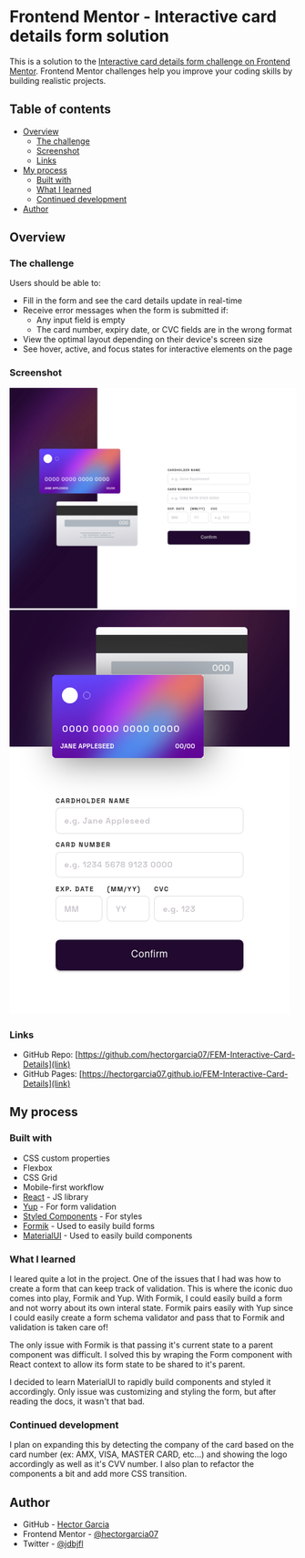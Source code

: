 # Frontend Mentor - Interactive card details form solution

This is a solution to the [Interactive card details form challenge on Frontend Mentor](https://www.frontendmentor.io/challenges/interactive-card-details-form-XpS8cKZDWw). Frontend Mentor challenges help you improve your coding skills by building realistic projects. 

## Table of contents

- [Overview](#overview)
  - [The challenge](#the-challenge)
  - [Screenshot](#screenshot)
  - [Links](#links)
- [My process](#my-process)
  - [Built with](#built-with)
  - [What I learned](#what-i-learned)
  - [Continued development](#continued-development)
- [Author](#author)

## Overview

### The challenge

Users should be able to:

- Fill in the form and see the card details update in real-time
- Receive error messages when the form is submitted if:
  - Any input field is empty
  - The card number, expiry date, or CVC fields are in the wrong format
- View the optimal layout depending on their device's screen size
- See hover, active, and focus states for interactive elements on the page

### Screenshot

![Desktop](./screenshots/desktop.png)
![Mobile](./screenshots/mobile.png)

### Links

- GitHub Repo: [https://github.com/hectorgarcia07/FEM-Interactive-Card-Details](link)
- GitHub Pages: [https://hectorgarcia07.github.io/FEM-Interactive-Card-Details](link)

## My process

### Built with

- CSS custom properties
- Flexbox
- CSS Grid
- Mobile-first workflow
- [React](https://reactjs.org/) - JS library
- [Yup](https://github.com/jquense/yup) - For form validation
- [Styled Components](https://styled-components.com/) - For styles
- [Formik](https://styled-components.com/) - Used to easily build forms
- [MaterialUI](https://mui.com/) - Used to easily build components

### What I learned

I leared quite a lot in the project. One of the issues that I had was how to create a form that can
keep track of validation. This is where the iconic duo comes into play, Formik and Yup. With Formik,
I could easily build a form and not worry about its own interal state. Formik pairs easily with Yup
since I could easily create a form schema validator and pass that to Formik and validation is taken care of!

The only issue with Formik is that passing it's current state to a parent component was difficult. I solved this
by wraping the Form component with React context to allow its form state to be shared to it's parent.

I decided to learn MaterialUI to rapidly build components and styled it accordingly. Only issue was customizing and styling the form, but after reading the docs, it wasn't that bad.

### Continued development

I plan on expanding this by detecting the company of the card based on the card number (ex: AMX, VISA, MASTER CARD, etc...) and showing the logo accordingly as well as it's CVV number. I also plan to refactor the components
a bit and add more CSS transition.


## Author

- GitHub - [Hector Garcia](https://github.com/hectorgarcia07)
- Frontend Mentor - [@hectorgarcia07](https://www.frontendmentor.io/profile/hectorgarcia07)
- Twitter - [@jdbjfl](https://www.twitter.com/jdbjfl)